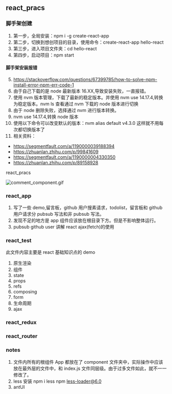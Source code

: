 ## react_pracs

### 脚手架创建

1. 第一步，全局安装：npm i -g create-react-app
2. 第二步，切换到想创项目的目录，使用命令：create-react-app hello-react
3. 第三步，进入项目文件夹：cd hello-react
4. 第四步，启动项目：npm start

#### 脚手架安装报错

5. https://stackoverflow.com/questions/67399785/how-to-solve-npm-install-error-npm-err-code-1
6. 由于自己下载的是 node 最新版本 16.XX,导致安装失败，一直报错。
7. 使用 nvm 版本管理，下载了最新的稳定版本。并使用 nvm use 14.17.4,转换为稳定版本。nvm ls 查看通过 nvm 下载的 node 版本进行切换
8. 由于 node 删除失败，选择通过 nvm 进行版本转换。
9. nvm use 14.17.4,转换 node 版本
10. 使用以下命令可以改变默认的版本：nvm alias default v4.3.0 这样就不用每次都切换版本了
11. 相关资料：

- https://segmentfault.com/a/1190000039188394
- https://zhuanlan.zhihu.com/p/99841609
- https://segmentfault.com/a/1190000004330350
- https://zhuanlan.zhihu.com/p/89158928

react_pracs

![comment_component.gif](http://ww1.sinaimg.cn/large/005NUwyggy1gbr6jj0plcg30r70gagr9.gif)

### react_app

1. 写了一些 demo,留言板，github 用户搜素请求，todolist，留言板和 github 用户请求分 pubsub 写法和非 pubsub 写法。
2. 发现不足的地方是 app 组件应该放在根目录下方。但是不影响整体运行。
3. pubsub github user 讲解 react ajax(fetch)的使用

### react_test

此文件内容主要是 react 基础知识点的 demo

1. 原生渲染
2. 组件
3. state
4. props
5. refs
6. composing
7. form
8. 生命周期
9. ajax

### react_redux

### react_router

### notes

1. 文件内所有的根组件 App 都放在了 component 文件夹中，实际操作中应该放在最外层的文件中，和 index.js 文件同层级。由于过多文件如此，就不一一修改了。
2. less 安装
   npm i less
   npm less-loader@6.0
3. antUI

